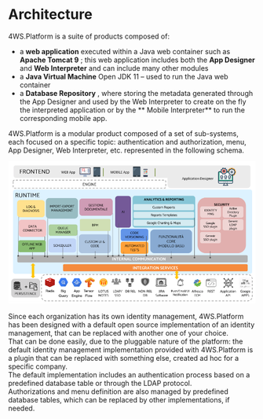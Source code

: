 # Architecture

4WS.Platform is a suite of products composed of:

* a  **web application**  executed within a Java web container such as  **Apache Tomcat 9** ; this web application includes both the  **App Designer**  and  **Web Interpreter**  and can include many other modules
* a  **Java Virtual Machine** Open JDK 11 – used to run the Java web container
* a  **Database Repository** , where storing the metadata generated through the App Designer and used by the Web Interpreter to create on the fly the interpreted application or by the ** Mobile Interpreter**  to run the corresponding mobile app.

4WS.Platform is a modular product composed of a set of sub-systems, each focused on a specific topic: authentication and authorization, menu, App Designer, Web Interpreter, etc. represented in the following schema.

![](../../.gitbook/assets/schermata-2019-09-24-alle-21.35.57.png)

Since each organization has its own identity management, 4WS.Platform has been designed with a default open source implementation of an identity management, that can be replaced with another one of your choice.\
That can be done easily, due to the pluggable nature of the platform: the default identity management implementation provided with 4WS.Platform is a plugin that can be replaced with something else, created ad hoc for a specific company.\
The default implementation includes an authentication process based on a predefined database table or through the LDAP protocol.\
Authorizations and menu definition are also managed by predefined database tables, which can be replaced by other implementations, if needed.
